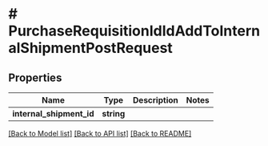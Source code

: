 # # PurchaseRequisitionIdIdAddToInternalShipmentPostRequest

## Properties

Name | Type | Description | Notes
------------ | ------------- | ------------- | -------------
**internal_shipment_id** | **string** |  |

[[Back to Model list]](../../README.md#models) [[Back to API list]](../../README.md#endpoints) [[Back to README]](../../README.md)
